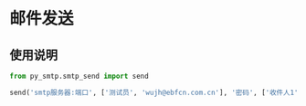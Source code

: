 # 邮件发送

## 使用说明

```python
from py_smtp.smtp_send import send

send('smtp服务器:端口', ['测试员', 'wujh@ebfcn.com.cn'], '密码', ['收件人1','收件人2'], ['抄送人1','抄送人2'], '标题', '内容', ['附件1','附件2'])
```
